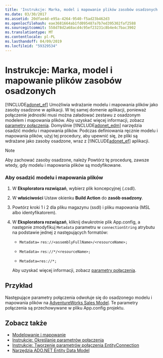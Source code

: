 ```yaml
---
title: 'Instrukcje: Marka, model i mapowanie plików zasobów osadzonych'
ms.date: 03/30/2017
ms.assetid: 20dfae4d-e95a-4264-9540-f5ad23b462d3
ms.openlocfilehash: eae3681664ab1fd095487a7b7ed395302faf2588
ms.sourcegitcommit: 558d78d2a68acd4c95ef23231c8b4e4c7bac3902
ms.translationtype: MT
ms.contentlocale: pl-PL
ms.lasthandoff: 04/09/2019
ms.locfileid: "59329534"
---
```

# <a name="how-to-make-model-and-mapping-files-embedded-resources"></a>Instrukcje: Marka, model i mapowanie plików zasobów osadzonych
[!INCLUDE[adonet_ef](../../../../../includes/adonet-ef-md.md)] Umożliwia wdrażanie modelu i mapowania plików jako zasoby osadzone w aplikacji. W tej samej domenie aplikacji, ponieważ połączenie jednostki musi można załadować zestawu z osadzonym modelem i mapowania plików. Aby uzyskać więcej informacji, zobacz [parametry połączenia](../../../../../docs/framework/data/adonet/ef/connection-strings.md). Domyślnie [!INCLUDE[adonet_edm](../../../../../includes/adonet-edm-md.md)] narzędzia osadzić modelu i mapowania plików. Podczas definiowania ręcznie modelu i mapowania plików, użyj tej procedury, aby upewnić się, że pliki są wdrażane jako zasoby osadzone, wraz z [!INCLUDE[adonet_ef](../../../../../includes/adonet-ef-md.md)] aplikacji.  
  
> [!NOTE]
>  Aby zachować zasoby osadzone, należy Powtórz tę procedurę, zawsze wtedy, gdy modelu i mapowania plików są modyfikowane.  
  
### <a name="to-embed-model-and-mapping-files"></a>Aby osadzić modelu i mapowania plików  
  
1. W **Eksploratora rozwiązań**, wybierz plik koncepcyjnej (.csdl).  
  
2. W **właściwości** Ustaw okienku **Build Action** do **zasób osadzony**.  
  
3. Powtórz kroki 1 i 2 dla pliku magazynu (ssdl) i pliku mapowania (MSL albo identyfikatorem).  
  
4. W **Eksploratora rozwiązań**, kliknij dwukrotnie plik App.config, a następnie zmodyfikuj `Metadata` parametru w `connectionString` atrybutu na podstawie jednej z następujących formatów:  
  
    -   `Metadata=` `res://<assemblyFullName>/<resourceName>;`  
  
    -   `Metadata=` `res://*/<resourceName>;`  
  
    -   `Metadata=res://*;`  
  
     Aby uzyskać więcej informacji, zobacz [parametry połączenia](../../../../../docs/framework/data/adonet/ef/connection-strings.md).  
  
## <a name="example"></a>Przykład  
 Następujące parametry połączenia odwołuje się do osadzonego modelu i mapowania plików na [AdventureWorks Sales Model](https://github.com/Microsoft/sql-server-samples/releases/tag/adventureworks). Te parametry połączenia są przechowywane w pliku App.config projektu.  

## <a name="see-also"></a>Zobacz także

- [Modelowanie i mapowanie](../../../../../docs/framework/data/adonet/ef/modeling-and-mapping.md)
- [Instrukcje: Określanie parametrów połączenia](../../../../../docs/framework/data/adonet/ef/how-to-define-the-connection-string.md)
- [Instrukcje: Tworzenie parametrów połączenia EntityConnection](../../../../../docs/framework/data/adonet/ef/how-to-build-an-entityconnection-connection-string.md)
- [Narzędzia ADO.NET Entity Data Model](https://docs.microsoft.com/previous-versions/dotnet/netframework-4.0/bb399249(v=vs.100))
